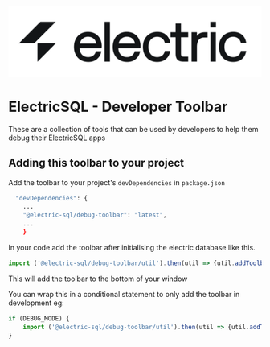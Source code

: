 <a href="https://electric-sql.com">
  <picture>
    <source media="(prefers-color-scheme: dark)"
        srcset="https://raw.githubusercontent.com/electric-sql/meta/main/identity/ElectricSQL-logo-light-trans.svg"
    />
    <source media="(prefers-color-scheme: light)"
        srcset="https://raw.githubusercontent.com/electric-sql/meta/main/identity/ElectricSQL-logo-black.svg"
    />
    <img alt="ElectricSQL logo"
        src="https://raw.githubusercontent.com/electric-sql/meta/main/identity/ElectricSQL-logo-black.svg"
    />
  </picture>
</a>

# ElectricSQL - Developer Toolbar

These are a collection of tools that can be used by developers to help them debug their ElectricSQL apps

## Adding this toolbar to your project

Add the toolbar to your project's `devDependencies` in `package.json`

```sh
  "devDependencies": {
    ...
    "@electric-sql/debug-toolbar": "latest",
    ...
    }
```

In your code add the toolbar after initialising the electric database like this.

```typescript
import ('@electric-sql/debug-toolbar/util').then(util => {util.addToolbar()});
```

This will add the toolbar to the bottom of your window

You can wrap this in a conditional statement to only add the toolbar in development eg:

```typescript
if (DEBUG_MODE) {
    import ('@electric-sql/debug-toolbar/util').then(util => {util.addToolbar()});
}
```


